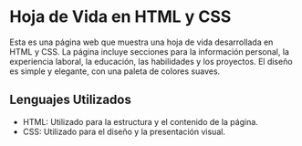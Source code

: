 # Hoja de Vida en HTML y CSS

Esta es una página web que muestra una hoja de vida desarrollada en HTML y CSS. La página incluye secciones para la información personal, la experiencia laboral, la educación, las habilidades y los proyectos. El diseño es simple y elegante, con una paleta de colores suaves.

## Lenguajes Utilizados

- HTML: Utilizado para la estructura y el contenido de la página.
- CSS: Utilizado para el diseño y la presentación visual.